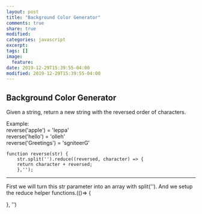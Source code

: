 ```yaml
---
layout: post
title: "Background Color Generator"
comments: true
share: true
modified:
categories: javascript
excerpt:
tags: []
image:
  feature:
date: 2019-12-29T15:39:55-04:00
modified: 2019-12-29T15:39:55-04:00
---
```


## Background Color Generator


Given a string, return a new string with the reversed order of characters.

Example:<br>
reverse('apple') = 'leppa'<br>
reverse('hello') = 'olleh'<br>
reverse('Greetings') = 'sgniteerG'<br>



~~~
function reverse(str) {
	str.split('').reduce((reversed, character) => {
	return character + reversed;
	},'');

~~~
___

First we will turn this str parameter into an array with split(''). And we setup the reduce helper functions.(()=> {
	
}, '')